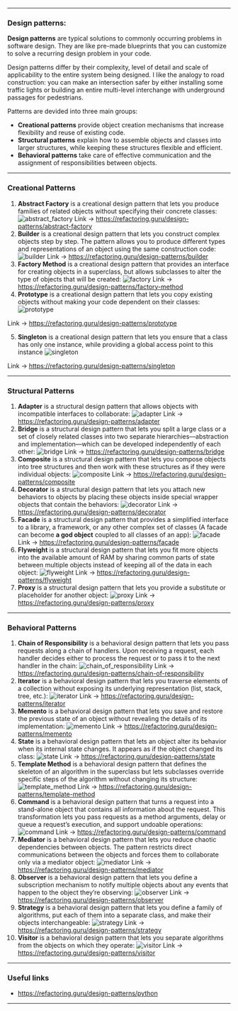 - - -
### Design patterns:
__Design patterns__ are typical solutions to commonly occurring problems in software design. They are like pre-made blueprints that you can customize to solve a recurring design problem in your code.

Design patterns differ by their complexity, level of detail and scale of applicability to the entire system being designed. I like the analogy to road construction: you can make an intersection safer by either installing some traffic lights or building an entire multi-level interchange with underground passages for pedestrians.

Patterns are devided into three main groups:
- __Creational patterns__ provide object creation mechanisms that increase flexibility and reuse of existing code.
- __Structural patterns__ explain how to assemble objects and classes into larger structures, while keeping these structures flexible and efficient.
- __Behavioral patterns__ take care of effective communication and the assignment of responsibilities between objects.
- - -
### Creational Patterns
1. __Abstract Factory__ is a creational design pattern that lets you produce families of related objects without specifying their concrete classes:
![abstract_factory](/images/design_patterns/abstract_factory.png)
Link -> https://refactoring.guru/design-patterns/abstract-factory
2. __Builder__ is a creational design pattern that lets you construct complex objects step by step. The pattern allows you to produce different types and representations of an object using the same construction code:
![builder](/images/design_patterns/builder.png)
Link -> https://refactoring.guru/design-patterns/builder
3. __Factory Method__ is a creational design pattern that provides an interface for creating objects in a superclass, but allows subclasses to alter the type of objects that will be created:
![factory](/images/design_patterns/factory.png)
Link -> https://refactoring.guru/design-patterns/factory-method
4. __Prototype__ is a creational design pattern that lets you copy existing objects without making your code dependent on their classes:
![prototype](/images/design_patterns/prototype.png)

Link -> https://refactoring.guru/design-patterns/prototype

5. __Singleton__ is a creational design pattern that lets you ensure that a class has only one instance, while providing a global access point to this instance
![singleton](/images/design_patterns/singleton.png)

Link -> https://refactoring.guru/design-patterns/singleton
- - -
### Structural Patterns
1. __Adapter__ is a structural design pattern that allows objects with incompatible interfaces to collaborate:
![adapter](/images/design_patterns/adapter.png)
Link -> https://refactoring.guru/design-patterns/adapter
2. __Bridge__ is a structural design pattern that lets you split a large class or a set of closely related classes into two separate hierarchies—abstraction and implementation—which can be developed independently of each other:
![bridge](/images/design_patterns/bridge.png)
Link -> https://refactoring.guru/design-patterns/bridge
3. __Composite__ is a structural design pattern that lets you compose objects into tree structures and then work with these structures as if they were individual objects:
![composite](/images/design_patterns/composite.png)
Link -> https://refactoring.guru/design-patterns/composite
4. __Decorator__ is a structural design pattern that lets you attach new behaviors to objects by placing these objects inside special wrapper objects that contain the behaviors:
![decorator](/images/design_patterns/decorator.png)
Link -> https://refactoring.guru/design-patterns/decorator
5. __Facade__ is a structural design pattern that provides a simplified interface to a library, a framework, or any other complex set of classes (A facade can become __a god object__ coupled to all classes of an app):
![facade](/images/design_patterns/facade.png)
Link -> https://refactoring.guru/design-patterns/facade
6. __Flyweight__ is a structural design pattern that lets you fit more objects into the available amount of RAM by sharing common parts of state between multiple objects instead of keeping all of the data in each object:
![flyweight](/images/design_patterns/flyweight.png)
Link -> https://refactoring.guru/design-patterns/flyweight
7. __Proxy__ is a structural design pattern that lets you provide a substitute or placeholder for another object:
![proxy](/images/design_patterns/proxy.png)
Link -> https://refactoring.guru/design-patterns/proxy
- - -
### Behavioral Patterns
1. __Chain of Responsibility__ is a behavioral design pattern that lets you pass requests along a chain of handlers. Upon receiving a request, each handler decides either to process the request or to pass it to the next handler in the chain:
![chain_of_responsibility](/images/design_patterns/chain_of_responsibility.png)
Link -> https://refactoring.guru/design-patterns/chain-of-responsibility
2. __Iterator__ is a behavioral design pattern that lets you traverse elements of a collection without exposing its underlying representation (list, stack, tree, etc.):
![iterator](/images/design_patterns/iterator.png)
Link -> https://refactoring.guru/design-patterns/iterator
3. __Memento__ is a behavioral design pattern that lets you save and restore the previous state of an object without revealing the details of its implementation:
![memento](/images/design_patterns/memento.png)
Link -> https://refactoring.guru/design-patterns/memento
4. __State__ is a behavioral design pattern that lets an object alter its behavior when its internal state changes. It appears as if the object changed its class:
![state](/images/design_patterns/state.png)
Link -> https://refactoring.guru/design-patterns/state
5. __Template Method__ is a behavioral design pattern that defines the skeleton of an algorithm in the superclass but lets subclasses override specific steps of the algorithm without changing its structure:
![template_method](/images/design_patterns/template_method.png)
Link -> https://refactoring.guru/design-patterns/template-method
6. __Command__ is a behavioral design pattern that turns a request into a stand-alone object that contains all information about the request. This transformation lets you pass requests as a method arguments, delay or queue a request’s execution, and support undoable operations:
![command](/images/design_patterns/command.png)
Link -> https://refactoring.guru/design-patterns/command
7. __Mediator__ is a behavioral design pattern that lets you reduce chaotic dependencies between objects. The pattern restricts direct communications between the objects and forces them to collaborate only via a mediator object:
![mediator](/images/design_patterns/mediator.png)
Link -> https://refactoring.guru/design-patterns/mediator
8. __Observer__ is a behavioral design pattern that lets you define a subscription mechanism to notify multiple objects about any events that happen to the object they’re observing:
![observer](/images/design_patterns/observer.png)
Link -> https://refactoring.guru/design-patterns/observer
9. __Strategy__ is a behavioral design pattern that lets you define a family of algorithms, put each of them into a separate class, and make their objects interchangeable:
![strategy](/images/design_patterns/strategy.png)
Link -> https://refactoring.guru/design-patterns/strategy
10. __Visitor__ is a behavioral design pattern that lets you separate algorithms from the objects on which they operate:
![visitor](/images/design_patterns/visitor.png)
Link -> https://refactoring.guru/design-patterns/visitor
- - -
### Useful links
- https://refactoring.guru/design-patterns/python
- - -